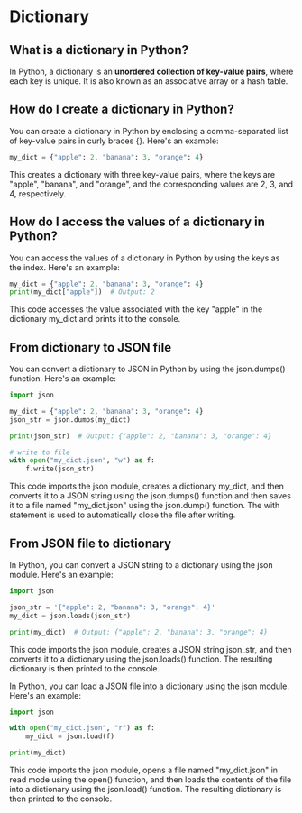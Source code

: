 # Dictionary

## What is a dictionary in Python?

In Python, a dictionary is an **unordered collection of key-value pairs**, where each key is unique. It is also known as an associative array or a hash table.

## How do I create a dictionary in Python?

You can create a dictionary in Python by enclosing a comma-separated list of key-value pairs in curly braces {}. Here's an example:

``` python
my_dict = {"apple": 2, "banana": 3, "orange": 4}
```

This creates a dictionary with three key-value pairs, where the keys are "apple", "banana", and "orange", and the corresponding values are 2, 3, and 4, respectively.


## How do I access the values of a dictionary in Python?

You can access the values of a dictionary in Python by using the keys as the index. Here's an example:

``` python
my_dict = {"apple": 2, "banana": 3, "orange": 4}
print(my_dict["apple"])  # Output: 2
```

This code accesses the value associated with the key "apple" in the dictionary my_dict and prints it to the console.

## From dictionary to JSON file

You can convert a dictionary to JSON in Python by using the json.dumps() function. Here's an example:

``` python
import json

my_dict = {"apple": 2, "banana": 3, "orange": 4}
json_str = json.dumps(my_dict)

print(json_str)  # Output: {"apple": 2, "banana": 3, "orange": 4}

# write to file
with open("my_dict.json", "w") as f:
    f.write(json_str)

```

This code imports the json module, creates a dictionary my_dict, and then converts it to a JSON string using the json.dumps() function and then saves it to a file named "my_dict.json" using the json.dump() function. The with statement is used to automatically close the file after writing.

## From JSON file to dictionary

In Python, you can convert a JSON string to a dictionary using the json module. Here's an example:

``` python
import json

json_str = '{"apple": 2, "banana": 3, "orange": 4}'
my_dict = json.loads(json_str)

print(my_dict)  # Output: {"apple": 2, "banana": 3, "orange": 4}
```

This code imports the json module, creates a JSON string json_str, and then converts it to a dictionary using the json.loads() function. The resulting dictionary is then printed to the console.

In Python, you can load a JSON file into a dictionary using the json module. Here's an example:

``` python
import json

with open("my_dict.json", "r") as f:
    my_dict = json.load(f)

print(my_dict)
```

This code imports the json module, opens a file named "my_dict.json" in read mode using the open() function, and then loads the contents of the file into a dictionary using the json.load() function. The resulting dictionary is then printed to the console.